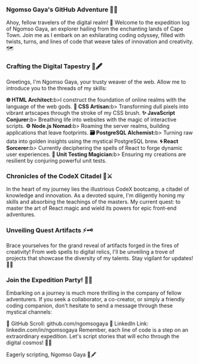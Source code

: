 ### Ngomso Gaya's GitHub Adventure 🌌🚀
Ahoy, fellow travelers of the digital realm! 🌟 Welcome to the expedition log of Ngomso Gaya, an explorer hailing from the enchanting lands of Cape Town. Join me as I embark on an exhilarating coding odyssey, filled with twists, turns, and lines of code that weave tales of innovation and creativity. 🗺️

### Crafting the Digital Tapestry 🎨🖋️
Greetings, I'm Ngomso Gaya, your trusty weaver of the web. Allow me to introduce you to the threads of my skills:

<p><b>🌐 HTML Architect:</b>b>I construct the foundation of online realms with the language of the web gods.
<b>🎨 CSS Artisan:</b>b> Transforming dull pixels into vibrant artscapes through the stroke of my CSS brush.
<b>✨ JavaScript Conjurer:</b>b> Breathing life into websites with the magic of interactive scripts.
<b>⚙️ Node.js Nomad:</b>b> Roaming the server realms, building applications that leave footprints.
<b>🗃️ PostgreSQL Alchemist:</b>b> Turning raw data into golden insights using the mystical PostgreSQL brew.
<b>🌀 React Sorcerer:</b>b> Currently deciphering the spells of React to forge dynamic user experiences.
<b> 🧪 Unit Testing Magician:</b>b> Ensuring my creations are resilient by conjuring powerful unit tests.</p>

### Chronicles of the CodeX Citadel 🏰⚔️
In the heart of my journey lies the illustrious CodeX bootcamp, a citadel of knowledge and innovation. As a devoted squire, I'm diligently honing my skills and absorbing the teachings of the masters. My current quest: to master the art of React magic and wield its powers for epic front-end adventures.

### Unveiling Quest Artifacts ⚡🗝️
Brace yourselves for the grand reveal of artifacts forged in the fires of creativity! From web spells to digital relics, I'll be unveiling a trove of projects that showcase the diversity of my talents. Stay vigilant for updates! 🔮📜

### Join the Expedition Party! 🤝🌄
Embarking on a journey is much more thrilling in the company of fellow adventurers. If you seek a collaborator, a co-creator, or simply a friendly coding companion, don't hesitate to send a message through these mystical channels:

📜 GitHub Scroll: github.com/ngomsogaya
🌟 LinkedIn Link: linkedin.com/in/ngomsogaya
Remember, each line of code is a step on an extraordinary expedition. Let's script stories that will echo through the digital cosmos! 🚀📖

Eagerly scripting,
Ngomso Gaya 🎩🖋️


<!--
**NgomsoGaya/NgomsoGaya** is a ✨ _special_ ✨ repository because its `README.md` (this file) appears on your GitHub profile.

Here are some ideas to get you started:

Currently working on ideas to decentralize tetiary education and make it more accessible. also passionate about ideas that will merge with and enhance the current state of pop-culture(arts, music, fashion, theatre/acting).

- 🔭 I’m currently working on ...
- 🌱 I’m currently learning ...
- 👯 I’m looking to collaborate on ...
- 🤔 I’m looking for help with ...
- 💬 Ask me about ...
- 📫 How to reach me: ...
- 😄 Pronouns: ...
- ⚡ Fun fact: ...
-->
